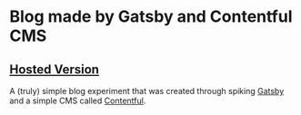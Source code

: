 # Blog made by Gatsby and Contentful CMS

## [Hosted Version](https://blizyblog.netlify.app/)

A (truly) simple blog experiment that was created through spiking [Gatsby](https://www.gatsbyjs.com/) and a simple CMS called [Contentful](https://www.contentful.com/).
